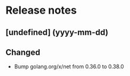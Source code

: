 # Release notes

## [undefined] (yyyy-mm-dd)

## Changed

- Bump golang.org/x/net from 0.36.0 to 0.38.0
